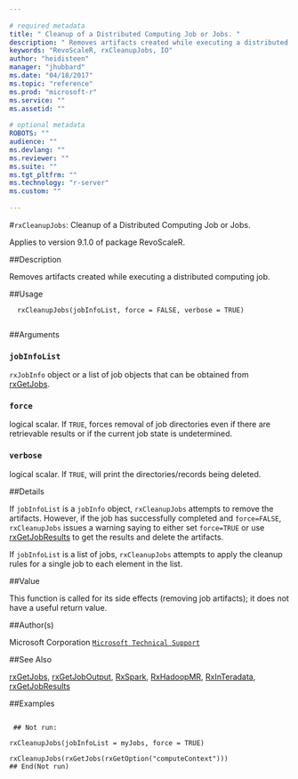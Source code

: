```yaml
--- 
 
# required metadata 
title: " Cleanup of a Distributed Computing Job or Jobs. " 
description: " Removes artifacts created while executing a distributed computing job. " 
keywords: "RevoScaleR, rxCleanupJobs, IO" 
author: "heidisteen" 
manager: "jhubbard" 
ms.date: "04/18/2017" 
ms.topic: "reference" 
ms.prod: "microsoft-r" 
ms.service: "" 
ms.assetid: "" 
 
# optional metadata 
ROBOTS: "" 
audience: "" 
ms.devlang: "" 
ms.reviewer: "" 
ms.suite: "" 
ms.tgt_pltfrm: "" 
ms.technology: "r-server" 
ms.custom: "" 
 
--- 
```

 
 
 #`rxCleanupJobs`:  Cleanup of a Distributed Computing Job or Jobs. 

 Applies to version 9.1.0 of package RevoScaleR.
 
 ##Description
 
Removes artifacts created while executing a distributed computing job.
 
 
 
 ##Usage

```   
  rxCleanupJobs(jobInfoList, force = FALSE, verbose = TRUE)
 
```
 
 
 ##Arguments

   
  
 ### `jobInfoList`
 `rxJobInfo` object or a list of job objects that can be obtained  from [rxGetJobs](rxGetJobs.md). 
  
  
  
 ### `force`
 logical scalar. If `TRUE`, forces removal of job directories even if  there are retrievable results or if the current job state is undetermined. 
  
  
  
 ### `verbose`
 logical scalar.  If `TRUE`, will print the directories/records being deleted. 
  
 
 
 
 ##Details
 
If `jobInfoList` is a `jobInfo` object, `rxCleanupJobs` attempts to remove the artifacts.
However, if the job has successfully completed and `force=FALSE`,
`rxCleanupJobs` issues a warning saying to either set `force=TRUE` or use 
[rxGetJobResults](rxGetJobResults.md) to get the results and delete the artifacts.  

If `jobInfoList` is a list of jobs, `rxCleanupJobs` attempts to apply the cleanup rules 
for a single job to each element in the list.
 
 
 
 ##Value
 
This function is called for its side effects (removing job artifacts); it does not have a useful return value.
 
 ##Author(s)
 
Microsoft Corporation [`Microsoft Technical Support`](https://go.microsoft.com/fwlink/?LinkID=698556&clcid=0x409)

 
 
 ##See Also
 
[rxGetJobs](rxGetJobs.md), 
[rxGetJobOutput](rxGetJobOutput.md),
[RxSpark](RxSpark.md),
[RxHadoopMR](RxHadoopMR.md),
[RxInTeradata](RxInTeradata.md),  
[rxGetJobResults](rxGetJobResults.md)
   
 ##Examples

 ```
   
  ## Not run:
 
rxCleanupJobs(jobInfoList = myJobs, force = TRUE)

rxCleanupJobs(rxGetJobs(rxGetOption("computeContext")))
 ## End(Not run) 
  
 
```
 
 
